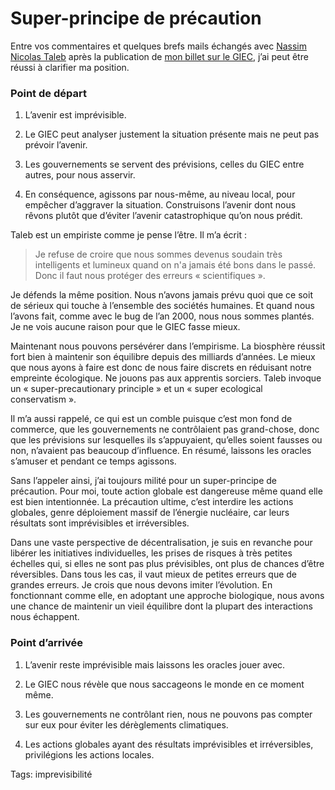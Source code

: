 # Super-principe de précaution

Entre vos commentaires et quelques brefs mails échangés avec [Nassim Nicolas Taleb](http://blog.tcrouzet.com/2007/09/03/conversation-avec-taleb/) après la publication de [mon billet sur le GIEC](http://blog.tcrouzet.com/2008/01/25/je-ne-suis-pas-un-revisionniste/), j’ai peut être réussi à clarifier ma position.

### Point de départ

1. L’avenir est imprévisible.

2. Le GIEC peut analyser justement la situation présente mais ne peut pas prévoir l’avenir.

3. Les gouvernements se servent des prévisions, celles du GIEC entre autres, pour nous asservir.

4. En conséquence, agissons par nous-même, au niveau local, pour empêcher d’aggraver la situation. Construisons l’avenir dont nous rêvons plutôt que d’éviter l’avenir catastrophique qu’on nous prédit.

Taleb est un empiriste comme je pense l’être. Il m’a écrit :

> Je refuse de croire que nous sommes devenus soudain très intelligents et lumineux quand on n'a jamais été bons dans le passé. Donc il faut nous protéger des erreurs « scientifiques ».

Je défends la même position. Nous n’avons jamais prévu quoi que ce soit de sérieux qui touche à l’ensemble des sociétés humaines. Et quand nous l’avons fait, comme avec le bug de l’an 2000, nous nous sommes plantés. Je ne vois aucune raison pour que le GIEC fasse mieux.

Maintenant nous pouvons persévérer dans l’empirisme. La biosphère réussit fort bien à maintenir son équilibre depuis des milliards d’années. Le mieux que nous ayons à faire est donc de nous faire discrets en réduisant notre empreinte écologique. Ne jouons pas aux apprentis sorciers. Taleb invoque un « super-precautionary principle » et un « super ecological conservatism ».

Il m’a aussi rappelé, ce qui est un comble puisque c’est mon fond de commerce, que les gouvernements ne contrôlaient pas grand-chose, donc que les prévisions sur lesquelles ils s’appuyaient, qu’elles soient fausses ou non, n’avaient pas beaucoup d’influence. En résumé, laissons les oracles s’amuser et pendant ce temps agissons.

Sans l’appeler ainsi, j’ai toujours milité pour un super-principe de précaution. Pour moi, toute action globale est dangereuse même quand elle est bien intentionnée. La précaution ultime, c’est interdire les actions globales, genre déploiement massif de l’énergie nucléaire, car leurs résultats sont imprévisibles et irréversibles.

Dans une vaste perspective de décentralisation, je suis en revanche pour libérer les initiatives individuelles, les prises de risques à très petites échelles qui, si elles ne sont pas plus prévisibles, ont plus de chances d’être réversibles. Dans tous les cas, il vaut mieux de petites erreurs que de grandes erreurs. Je crois que nous devons imiter l’évolution. En fonctionnant comme elle, en adoptant une approche biologique, nous avons une chance de maintenir un vieil équilibre dont la plupart des interactions nous échappent.

### Point d’arrivée

1. L’avenir reste imprévisible mais laissons les oracles jouer avec.

2. Le GIEC nous révèle que nous saccageons le monde en ce moment même.

3. Les gouvernements ne contrôlant rien, nous ne pouvons pas compter sur eux pour éviter les dérèglements climatiques.

4. Les actions globales ayant des résultats imprévisibles et irréversibles, privilégions les actions locales.

Tags: imprevisibilité